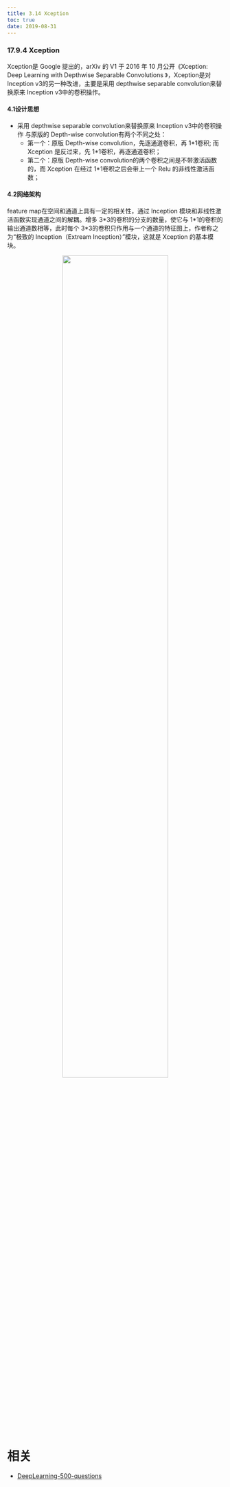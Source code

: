 ```yaml
---
title: 3.14 Xception
toc: true
date: 2019-08-31
---
```


### 17.9.4 Xception
Xception是 Google 提出的，arXiv 的 V1 于 2016 年 10 月公开《Xception: Deep Learning with Depthwise Separable Convolutions 》，Xception是对 Inception v3的另一种改进，主要是采用 depthwise separable convolution来替换原来 Inception v3中的卷积操作。
#### 4.1设计思想
* 采用 depthwise separable convolution来替换原来 Inception v3中的卷积操作
    与原版的 Depth-wise convolution有两个不同之处：
    * 第一个：原版 Depth-wise convolution，先逐通道卷积，再 1*1卷积; 而 Xception 是反过来，先 1\*1卷积，再逐通道卷积；
    * 第二个：原版 Depth-wise convolution的两个卷积之间是不带激活函数的，而 Xception 在经过 1\*1卷积之后会带上一个 Relu 的非线性激活函数；

#### 4.2网络架构
feature map在空间和通道上具有一定的相关性，通过 Inception 模块和非线性激活函数实现通道之间的解耦。增多 3\*3的卷积的分支的数量，使它与 1\*1的卷积的输出通道数相等，此时每个 3\*3的卷积只作用与一个通道的特征图上，作者称之为“极致的 Inception（Extream Inception）”模块，这就是 Xception 的基本模块。
<p align="center">
    <img width="70%" height="70%" src="http://images.iterate.site/blog/image/20190722/OcS4r4QEbLkr.png?imageslim">
</p>








# 相关

- [DeepLearning-500-questions](https://github.com/scutan90/DeepLearning-500-questions)
